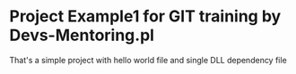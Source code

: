 # Project Example1 for GIT training by Devs-Mentoring.pl
That's a simple project with hello world file and single DLL dependency file
